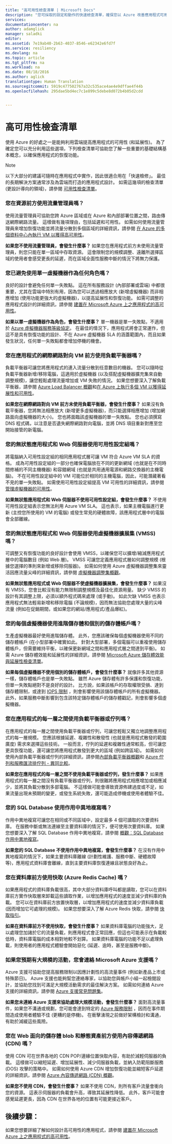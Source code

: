 ```yaml
---
title: "高可用性檢查清單 | Microsoft Docs"
description: "您可採取的設定和動作的快速檢查清單，確保您以 Azure 改善應用程式可用性。"
services: 
documentationcenter: na
author: adamglick
manager: saladki
editor: 
ms.assetid: 7e19ab40-2b63-4037-8546-e62342e6fd7f
ms.service: resiliency
ms.devlang: na
ms.topic: article
ms.tgt_pltfrm: na
ms.workload: na
ms.date: 08/18/2016
ms.author: aglick
translationtype: Human Translation
ms.sourcegitcommit: 5919c477502767a32c535ace4ae4e9dffae4f44b
ms.openlocfilehash: 295dae5bd4ec7c1e899c5debe8d072b4b05d2cdd


---
```

# <a name="high-availability-checklist"></a>高可用性檢查清單
使用 Azure 的好處之一是能夠利用雲端提高應用程式的可用性 (和延展性)。 為了確定您可以充分利用這些選項，下列檢查清單可協助您了解一些重要的基礎結構基本概念，以確保應用程式的恢復功能。 

> [!NOTE]
> 以下大部分的建議可隨時在應用程式中實作，因此很適合用在「快速檢修」。 最佳的長期解決方案通常涉及為雲端而打造的應用程式設計。  如需這幾項的檢查清單 (更設計導向的領域)，請參閱 [可用性檢查清單](../best-practices-availability-checklist.md)。
> 
> 

### <a name="are-you-using-traffic-manager-in-front-of-your-resources"></a>您在資源前方使用流量管理員嗎？
使用流量管理員可協助您跨 Azure 區域或在 Azure 和內部部署位置之間，路由傳送網際網路流量。 這樣做有幾項理由，包括延遲和可用性。 如需如何使用流量管理員來增加恢復功能並將流量分散到多個區域的詳細資訊，請參閱 [在 Azure 的多個資料中心內執行 VM 以獲得高可用性](../guidance/guidance-compute-multiple-datacenters.md)。

**如果您不使用流量管理員，會發生什麼事？**  如果您在應用程式前方未使用流量管理員，則您只能在單一區域中存取資源。 這會限制您的規模調整、遠離所選擇區域的使用者會感受更長的延遲，而在區域全面性服務中斷的情況下將無力保護。

### <a name="have-you-avoided-using-a-single-virtual-machine-for-any-role"></a>您已避免使用單一虛擬機器作為任何角色嗎？
良好的設計會避免任何單一失敗點。 這在所有服務設計 (內部部署或雲端) 中都很重要，尤其在雲端中特別有用，因為您可以透過相應放大 (新增虛擬機器) 而非相應增加 (使用功能更強大的虛擬機器)，以提高延展性和恢復功能。 如需可調整的應用程式設計的詳細資訊，請參閱 [建置在 Microsoft Azure 上之應用程式的高可用性](resiliency-high-availability-azure-applications.md)。

**如果以單一虛擬機器作為角色，會發生什麼事？** 單一機器是單一失敗點，不適用於 [Azure 虛擬機器服務等級協定](https://azure.microsoft.com/support/legal/sla/virtual-machines/v1_0/)。 在最佳的情況下，應用程式將會正常運作，但這不是具有恢復功能的設計、不在 Azure 虛擬機器 SLA 的涵蓋範圍內，而且如果發生狀況，任何單一失敗點都會增加停機的機會。

### <a name="are-you-using-a-load-balancer-in-front-of-your-applications-internet-facing-vms"></a>您在應用程式的網際網路對向 VM 前方使用負載平衡器嗎？
負載平衡器可讓您將應用程式的連入流量分散到任意數目的機器。 您可以隨時從負載平衡器新增/移除電腦，這適用於虛擬機器 (以及搭配虛擬機器擴充集來自動調整規模)，讓您輕鬆處理流量增加或 VM 失敗的情況。 如果您想要深入了解負載平衡器，請參閱 [Azure Load Balancer 概觀](../load-balancer/load-balancer-overview.md)和[在 Azure 上執行多個 VM 以獲得延展性和可用性](../guidance/guidance-compute-multi-vm.md)。

**如果您在網際網路對向 VM 前方未使用負載平衡器，會發生什麼事？**  如果沒有負載平衡器，您將無法相應放大 (新增更多虛擬機器)，而只能選擇相應增加 (增加網路面向虛擬機器的大小)。 您也將面臨該虛擬機器的單一失敗點。 您也必須撰寫 DNS 程式碼，以注意是否遺失網際網路對向電腦，並將 DNS 項目重新對應至您開始接管的新電腦。

### <a name="are-you-using-availability-sets-for-your-stateless-application-and-web-servers"></a>您的無狀態應用程式和 Web 伺服器使用可用性設定組嗎？
將電腦納入可用性設定組的相同應用程式層可讓 VM 符合 Azure VM SLA 的資格。 成為可用性設定組的一部分也確保電腦放在不同的更新網域 (也就是在不同時間修補的不同主機機器) 和容錯網域 (也就是共用通用電源和網路交換器的主機電腦)。 不在可用性設定組中的 VM 可能位於相同的主機電腦，因此，可能潛藏著看不見的單一失敗點。 如需使用可用性設定組提高 VM 可用性的詳細資訊，請參閱 [管理虛擬機器的可用性](../virtual-machines/virtual-machines-windows-manage-availability.md?toc=%2fazure%2fvirtual-machines%2fwindows%2ftoc.json)。

**如果無狀態應用程式和 Web 伺服器不使用可用性設定組，會發生什麼事？**  不使用可用性設定組表示您無法利用 Azure VM SLA。 這也表示，如果主機電腦進行更新 (主控您所使用的 VM 的電腦) 或發生常見的硬體故障，該應用程式層中的電腦會全部離線。

### <a name="are-you-using-virtual-machine-scale-sets-vmss-for-your-stateless-application-or-web-servers"></a>您的無狀態應用程式和 Web 伺服器使用虛擬機器擴展集 (VMSS) 嗎？
可調整又有恢復功能的良好設計會使用 VMSS，以確保您可以擴增/縮減應用程式層中的電腦數目 (例如 Web 層)。 VMSS 可讓您定義應用程式層如何調整規模 (根據您選擇的準則來新增或移除伺服器)。 如需如何使用 Azure 虛擬機器調整集來靈活因應流量尖峰的詳細資訊，請參閱 [虛擬機器調整集概觀](../virtual-machine-scale-sets/virtual-machine-scale-sets-overview.md)。

**如果無狀態應用程式或 Web 伺服器不使虛擬機器擴展集，會發生什麼事？**  如果沒有 VMSS，您會比較沒有能力無限制調整規模及最佳化資源用量。 缺少 VMSS 的設計有其調整上限，必須以額外程式碼來處理 (或手動)。 如此欠缺 VMSS 也表示應用程式無法輕易新增和移除電腦 (不論規模)，因而無法協助您處理大量的尖峰流量 (例如在促銷期間，或如果您的網站/應用程式/產品爆紅)。

### <a name="are-you-using-premium-storage-and-separate-storage-accounts-for-each-of-your-virtual-machines"></a>您的每個虛擬機器使用進階儲存體和個別的儲存體帳戶嗎？
生產虛擬機器最好使用進階儲存體。 此外，您應該確保每個虛擬機器使用不同的儲存體帳戶 (在小型部署中確實如此。 針對大型部署，多個電腦可以重複使用儲存體帳戶，但需要維持平衡，以確保更新網域之間和應用程式層之間達到平衡)。 如需 Azure 儲存體效能和延展性的詳細資訊，請參閱 [Microsoft Azure 儲存體效能與延展性檢查清單](../storage/storage-performance-checklist.md)。

**如果每個虛擬機器不使用個別的儲存體帳戶，會發生什麼事？**  就像許多其他資源一樣，儲存體帳戶也是單一失敗點。 雖然 Azure 儲存體有許多保護和恢復功能，但單一失敗點絕對不是良好的設計。 比方說，如果該帳戶的存取權限受損、達到儲存體限制，或達到 [IOPS 限制](../azure-subscription-service-limits.md#virtual-machine-disk-limits) ，則會影響使用該儲存體帳戶的所有虛擬機器。 此外，如果服務中斷影響到包含該特定儲存體帳戶的儲存體戳記，則會影響多個虛擬機器。

### <a name="are-you-using-a-load-balancer-or-a-queue-between-each-tier-of-your-application"></a>您在應用程式的每一層之間使用負載平衡器或佇列嗎？
在應用程式的每一層之間使用負載平衡器或佇列，可讓您輕鬆又獨立地調整應用程式的每一層規模。 您應該根據延遲、複雜性和散發性 (也就是應用程式散發的範圍廣度) 需求來選擇這些技術。 一般而言，佇列的延遲和複雜性通常較高，但可讓您更具恢復功能，還可讓您將應用程式散發到更大的區域 (例如跨區域)。 如需如何使用內部負載平衡器或佇列的詳細資訊，請參閱[內部負載平衡器概觀](../load-balancer/load-balancer-internal-overview.md)和 [Azure 佇列和服務匯流排佇列 - 異同比較](../service-bus-messaging/service-bus-azure-and-service-bus-queues-compared-contrasted.md)。

**如果您在應用程式的每一層之間不使用負載平衡器或佇列，發生什麼事？**  如果應用程式的每一層之間沒有負載平衡器或佇列，則很難將應用程式相應增加或相應減少，並將其負載分散到多部電腦。 不這樣做可能會導致資源佈建過度或不足，如果流量出現未預期的變更，或發生系統失敗，還可能造成停機或使用者體驗不佳。

### <a name="are-your-sql-databases-using-active-geo-replication"></a>您的 SQL Database 使用作用中異地複寫嗎？
作用中異地複寫可讓您在相同或不同區域中，設定最多 4 個可讀取的次要資料庫。 在服務中斷或無法連線至主要資料庫的情況下，便可使用次要資料庫。 如果您想要深入了解 SQL Database 作用中異地複寫，請參閱 [概觀︰SQL Database 作用中異地複寫](../sql-database/sql-database-geo-replication-overview.md)。

 **如果您的 SQL Database 不使用作用中異地複寫，會發生什麼事？** 在沒有作用中異地複寫的情況下，如果主要資料庫離線 (計劃性維護、服務中斷、硬體故障等)，應用程式資料庫會離線，直到主要資料庫恢復連線且狀態良好為止。 

### <a name="are-you-using-a-cache-azure-redis-cache-in-front-of-your-databases"></a>您在資料庫前方使用快取 (Azure Redis Cache) 嗎？
如果應用程式的資料庫負載很高，其中大部分資料庫呼叫都是讀取，您可以在資料庫前方實作快取層來卸載這些讀取作業，以增加應用程式的速度並減少資料庫的負載。 您可以在資料庫前方放置快取層，以增加應用程式的速度並減少資料庫負載 (因而增加它可處理的規模)。 如果您想要深入了解 Azure Redis 快取，請參閱 [快取指引](../best-practices-caching.md)。

 **如果在資料庫前方不使用快取，會發生什麼事？**  如果資料庫電腦的功能強大，足以處理您加諸於它的流量負載，則應用程式會正常回應，但這也可能表示在負載較低時，資料庫電腦的成本相對地較不划算。 如果資料庫電腦的功能不足以處理負載，則使用者的應用程式體驗會開始惡化 (延遲、逾時，甚至是服務中斷)。

### <a name="have-you-contacted-microsoft-azure-support-if-you-are-expecting-a-high-scale-event"></a>如果您預期有大規模的活動，您會連絡 Microsoft Azure 支援嗎？
Azure 支援可協助您提高服務限制以因應計劃性的高流量事件 (例如新產品上市或特殊節日)。 Azure 支援也能夠幫您連絡專家，以協助您與帳戶小組一起檢閱設計，並協助您找到可滿足大規模活動需求的最佳解決方案。 如需如何連絡 Azure 支援的詳細資訊，請參閱 [Azure 支援常見問題集](https://azure.microsoft.com/support/faq/)。

**如果您未連絡 Azure 支援來協助處理大規模活動，會發生什麼事？** 面對高流量事件，如果您不溝通或規劃，您可能會達到特定的 [Azure 服務限制](../azure-subscription-service-limits.md) ，因而在事件期間造成使用者體驗不佳 (更糟的是停機)。 在衝擊湧現之前做好架構檢討和溝通，有助於減緩這些風險。

### <a name="are-you-using-a-content-delivery-network-azure-cdn-in-front-of-your-web-facing-storage-blobs-and-static-assets"></a>您在 Web 面向的儲存體 blob 和靜態資產前方使用內容傳遞網路 (CDN) 嗎？
使用 CDN 可在世界各地的 CDN POP/邊緣位置快取內容，有助於減輕伺服器的負載。 這樣做可以縮短延遲、增加延展性、減少伺服器負載，並納入防範阻斷服務 (DOS) 攻擊的策略中。 如需如何使用 Azure CDN 增加恢復功能並縮短客戶延遲的詳細資訊，請參閱 [Azure 內容傳遞網路 (CDN) 概觀](../cdn/cdn-overview.md)。

**如果您不使用 CDN，會發生什麼事？**  如果不使用 CDN，則所有客戶流量會衝向您的資源。 這表示伺服器的負載會升高，導致其延展性降低。 此外，客戶可能會感覺延遲更長，因為 CDN 在世界各地的位置有可能更接近客戶。

## <a name="next-steps"></a>後續步驟：
如果您想要詳細了解如何設計高可用性的應用程式，請參閱 [建置在 Microsoft Azure 上之應用程式的高可用性](resiliency-high-availability-azure-applications.md)。




<!--HONumber=Nov16_HO3-->


